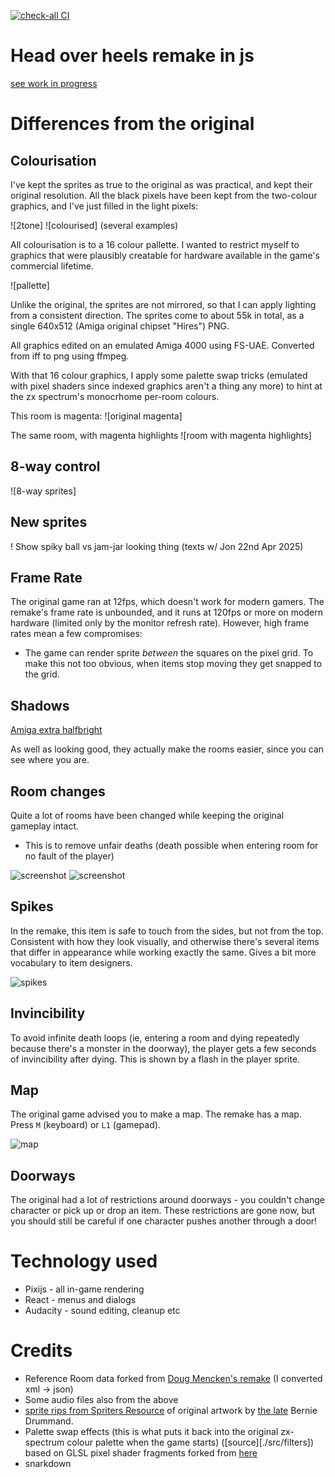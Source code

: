 [![check-all CI](https://github.com/jimhigson/head-over-heels-online/actions/workflows/check.yml/badge.svg)](https://github.com/jimhigson/head-over-heels-online/actions/workflows/check.yml)

# Head over heels remake in js

[see work in progress](https://blockstack.ing/)

Differences from the original
=============================

Colourisation
-------------

I've kept the sprites as true to the original as was practical,
and kept their original resolution. All the black pixels have been
kept from the two-colour graphics, and I've just filled in the
light pixels:

![2tone] ![colourised]
(several examples)

All colourisation is to a 16 colour pallette. I wanted to restrict myself
to graphics that were plausibly creatable for hardware available in the 
game's commercial lifetime.

![pallette]

Unlike the original, the sprites are not mirrored, so that I can
apply lighting from a consistent direction. The sprites come to about 55k in total, as a single 640x512 (Amiga original chipset "Hires") PNG.

All graphics edited on an emulated Amiga 4000 using FS-UAE. Converted from iff to png using ffmpeg.

With that 16 colour graphics, I apply some palette swap tricks (emulated
with pixel shaders since indexed graphics aren't a thing any more) to
hint at the zx spectrum's monocrhome per-room colours.

This room is magenta:
![original magenta]

The same room, with magenta highlights
![room with magenta highlights]

8-way control
-------------
![8-way sprites]

New sprites
-----------

! Show spiky ball vs jam-jar looking thing (texts w/ Jon 22nd Apr 2025)

Frame Rate
----------

The original game ran at 12fps, which doesn't work for modern gamers. The remake's frame rate is unbounded, and it runs at 120fps or more on modern hardware (limited only by the monitor refresh rate). However, high frame rates mean a few compromises:

* The game can render sprite *between* the squares on the pixel grid. To make this not too obvious, when items stop moving they get snapped to the grid.

Shadows
-------
[Amiga extra halfbright](https://amiga.lychesis.net/articles/ExtraHalfBright.html)

As well as looking good, they actually make the rooms easier, since you can see where you are.

Room changes
------------

Quite a lot of rooms have been changed while keeping the original gameplay intact.

* This is to remove unfair deaths (death possible when entering room for no fault of the player)

![screenshot](before) ![screenshot](after)

Spikes
------

In the remake, this item is safe to touch from the sides, but not from the top. Consistent with how they look visually, and otherwise there's several items that
differ in appearance while working exactly the same. Gives a bit more vocabulary to
item designers.

![spikes](spikes)

Invincibility
-------------

To avoid infinite death loops (ie, entering a room and dying repeatedly because there's a monster in the doorway), the player gets a few seconds of invincibility after dying. This is shown by a flash in the player sprite.

Map
---
The original game advised you to make a map. The remake has a map. Press `M` (keyboard) or `L1` (gamepad).

![map](map)

Doorways
--------

The original had a lot of restrictions around doorways - you couldn't change character or pick up
or drop an item. These restrictions are gone now, but you should still be careful if one character
pushes another through a door!


Technology used
===============

* Pixijs - all in-game rendering
* React - menus and dialogs
* Audacity - sound editing, cleanup etc

Credits
=======

- Reference Room data forked from [Doug Mencken's remake](https://github.com/dougmencken/HeadOverHeels/tree/master/gamedata) (I converted xml -> json)
- Some audio files also from the above
- [sprite rips from Spriters Resource](https://www.spriters-resource.com/zx_spectrum/headoverheels/) of original artwork by [the late](https://www.theregister.com/2021/11/17/rip_bernie_drummond/) Bernie Drummand.
- Palette swap effects (this is what puts it back into the original zx-spectrum colour palette when the game starts) ([source][./src/filters]) based on GLSL pixel shader fragments forked from [here](https://github.com/pixijs/filters/blob/main/src/color-replace/ColorReplaceFilter.ts)
- snarkdown